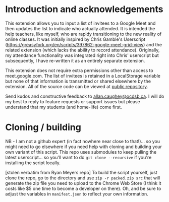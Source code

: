 # Introduction and acknowledgements

This extension allows you to input a list of invitees to a Google Meet and then updates the list to indicate who actually attended.  It is intended the help teachers, like myself, who are rapidy transitioning to the new reality of online classes.  It was initially inspired by Chris Gamble's Userscript (https://greasyfork.org/en/scripts/397862-google-meet-grid-view) and the related extension (which lacks the ability to record attendance).  Originally, my attendance functionality was integrated right into Chris' userscript but subsequently, I have re-written it as an entirely separate extension.

This extension does not require extra permissions other than access to meet.google.com. The list of invitees is retained in a LocalStorage variable but none of that information is transmitted or shared elsewhere by the extension.  All of the source code can be viewed at [public repository](https://github.com/al-caughey/Google-Meet-Attendance).

Send kudos and constructive feedback to allan.caughey@ocdsb.ca.  I will do my best to reply to feature requests or support issues but please understand that my students (and home-life) come first.  

# Cloning / building

NB - I am not a github expert (in fact nowhere near close to that!)... so you might need to go elsewhere if you need help with cloning and building your own variant of this script.
This repo uses submodules to keep pulling the latest userscript... so you'll want to do `git clone --recursive` if you're installing the script locally.

[stolen verbatim from Ryan Meyers repo] To build the script yourself, just clone the repo, go to the directory and use `zip -r packed.zip src` that will generate the zip file you need to upload to the Chrome Web Store (I think it costs like $5 one time to become a developer on there). Oh, and be sure to adjust the variables in `manifest.json` to reflect your own information.


